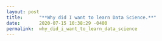 ```yaml
---
layout: post
title:      "**Why did I want to learn Data Science.**"
date:       2020-07-15 10:38:29 -0400
permalink:  why_did_i_want_to_learn_data_science
---
```



                                                                                                                                                                                                                                                                              
	                                                                                                                    

